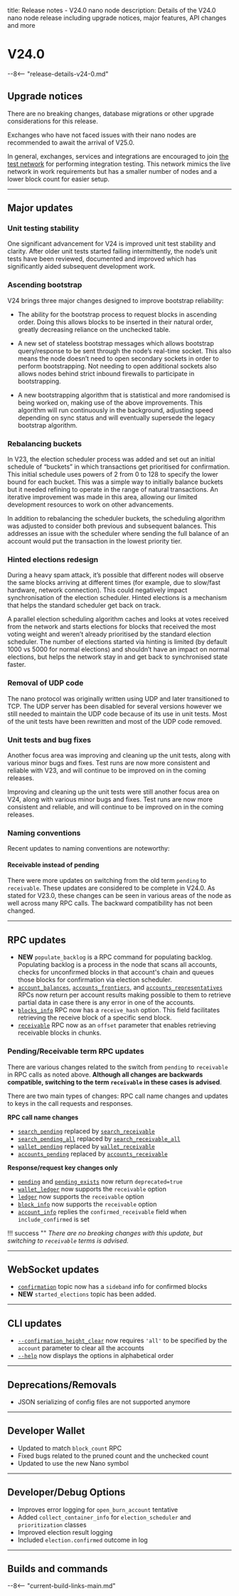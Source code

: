 title: Release notes - V24.0 nano node
description: Details of the V24.0 nano node release including upgrade notices, major features, API changes and more

# V24.0

--8<-- "release-details-v24-0.md"

## Upgrade notices

There are no breaking changes, database migrations or other upgrade considerations for this release.

Exchanges who have not faced issues with their nano nodes are recommended to await the arrival of V25.0.

In general, exchanges, services and integrations are encouraged to join [the test network](../running-a-node/test-network.md) for performing integration testing. This network mimics the live network in work requirements but has a smaller number of nodes and a lower block count for easier setup.

---

## Major updates

### Unit testing stability

One significant advancement for V24 is improved unit test stability and clarity. After older unit tests started failing intermittently, the node’s unit tests have been reviewed, documented and improved which has significantly aided subsequent development work.

### Ascending bootstrap

V24 brings three major changes designed to improve bootstrap reliability:

* The ability for the bootstrap process to request blocks in ascending order. Doing this allows blocks to be inserted in their natural order, greatly decreasing reliance on the unchecked table.

* A new set of stateless bootstrap messages which allows bootstrap query/response to be sent through the node’s real-time socket. This also means the node doesn’t need to open secondary sockets in order to perform bootstrapping. Not needing to open additional sockets also allows nodes behind strict inbound firewalls to participate in bootstrapping.

* A new bootstrapping algorithm that is statistical and more randomised is being worked on, making use of the above improvements. This algorithm will run continuously in the background, adjusting speed depending on sync status and will eventually supersede the legacy bootstrap algorithm.

### Rebalancing buckets

In V23, the election scheduler process was added and set out an initial schedule of “buckets” in which transactions get prioritised for confirmation. This initial schedule uses powers of 2 from 0 to 128 to specify the lower bound for each bucket. This was a simple way to initially balance buckets but it needed refining to operate in the range of natural transactions. An iterative improvement was made in this area, allowing our limited development resources to work on other advancements.

In addition to rebalancing the scheduler buckets, the scheduling algorithm was adjusted to consider both previous and subsequent balances. This addresses an issue with the scheduler where sending the full balance of an account would put the transaction in the lowest priority tier.

### Hinted elections redesign

During a heavy spam attack, it’s possible that different nodes will observe the same blocks arriving at different times (for example, due to slow/fast hardware, network connection). This could negatively impact synchronisation of the election scheduler. Hinted elections is a mechanism that helps the standard scheduler get back on track.

A parallel election scheduling algorithm caches and looks at votes received from the network and starts elections for blocks that received the most voting weight and weren’t already prioritised by the standard election scheduler. The number of elections started via hinting is limited (by default 1000 vs 5000 for normal elections) and shouldn’t have an impact on normal elections, but helps the network stay in and get back to synchronised state faster.

### Removal of UDP code

The nano protocol was originally written using UDP and later transitioned to TCP. The UDP server has been disabled for several versions however we still needed to maintain the UDP code because of its use in unit tests. Most of the unit tests have been rewritten and most of the UDP code removed.

### Unit tests and bug fixes

Another focus area was improving and cleaning up the unit tests, along with various minor bugs and fixes. Test runs are now more consistent and reliable with V23, and will continue to be improved on in the coming releases.

Improving and cleaning up the unit tests were still another focus area on V24, along with various minor bugs and fixes. Test runs are now more consistent and reliable, and will continue to be improved on in the coming releases.

### Naming conventions

Recent updates to naming conventions are noteworthy:

#### Receivable instead of pending

There were more updates on switching from the old term `pending` to `receivable`. These updates are considered to be complete in V24.0. As stated for V23.0, these changes can be seen in various areas of the node as well across many RPC calls. The backward compatibility has not been changed.

---

## RPC updates

* **NEW** `populate_backlog` is a RPC command for populating backlog. Populating backlog is a process in the node that scans all accounts, checks for unconfirmed blocks in that account's chain and queues those blocks for confirmation via election scheduler.
* [`account_balances`](../commands/rpc-protocol.md#accounts_balances), [`accounts_frontiers`](../commands/rpc-protocol.md#accounts_frontiers), and [`accounts_representatives`](../commands/rpc-protocol.md#accounts_representatives) RPCs now return per account results making possible to them to retrieve partial data in case there is any error in one of the accounts.
* [`blocks_info`](../commands/rpc-protocol.md#block_info) RPC now has a `receive_hash` option. This field facilitates retrieving the receive block of a specific send block.
* [`receivable`](../commands/rpc-protocol.md#receivable) RPC now as an `offset` parameter that enables retrieving receivable blocks in chunks.

### Pending/Receivable term RPC updates

There are various changes related to the switch from `pending` to `receivable` in RPC calls as noted above. **Although all changes are backwards compatible, switching to the term `receivable` in these cases is advised**.

There are two main types of changes: RPC call name changes and updates to keys in the call requests and responses.

**RPC call name changes**

* [`search_pending`](../commands/rpc-protocol.md#search_pending) replaced by [`search_receivable`](../commands/rpc-protocol.md#search_receivable)
* [`search_pending_all`](../commands/rpc-protocol.md#search_pending_all) replaced by [`search_receivable_all`](../commands/rpc-protocol.md#search_receivable_all)
* [`wallet_pending`](../commands/rpc-protocol.md#wallet_pending) replaced by [`wallet_receivable`](../commands/rpc-protocol.md#wallet_receivable)
* [`accounts_pending`](../commands/rpc-protocol.md#accounts_pending) replaced by [`accounts_receivable`](../commands/rpc-protocol.md#accounts_receivable)

**Response/request key changes only**

* [`pending`](../commands/rpc-protocol.md#pending) and [`pending_exists`](../commands/rpc-protocol.md#pending_exists) now return `deprecated=true`
* [`wallet_ledger`](../commands/rpc-protocol.md#wallet_ledger) now supports the `receivable` option
* [`ledger`](../commands/rpc-protocol.md#ledger) now supports the `receivable` option
* [`block_info`](../commands/rpc-protocol.md#block_info) now supports the `receivable` option
* [`account_info`](../commands/rpc-protocol.md#account_info) replies the `confirmed_receivable` field when `include_confirmed` is set

!!! success ""
    _There are no breaking changes with this update, but switching to `receivable` terms is advised._

---

## WebSocket updates

* [`confirmation`](../integration-guides/websockets.md#confirmations) topic now has a `sideband` info for confirmed blocks
* **NEW** `started_elections` topic has been added. 

---

## CLI updates 

* [`--confirmation_height_clear`](../commands/command-line-interface.md#--confirmationheightclear) now requires `'all'` to be specified by the `account` parameter to clear all the accounts
* [`--help`](../commands/command-line-interface.md#--help) now displays the options in alphabetical order

---

## Deprecations/Removals

* JSON serializing of config files are not supported anymore

---

## Developer Wallet

* Updated to match `block_count` RPC
* Fixed bugs related to the pruned count and the unchecked count
* Updated to use the new Nano symbol

---

## Developer/Debug Options

* Improves error logging for `open_burn_account` tentative
* Added `collect_container_info` for `election_scheduler` and `prioritization` classes
* Improved election result logging
* Included `election.confirmed` outcome in log

---

## Builds and commands

--8<-- "current-build-links-main.md"
